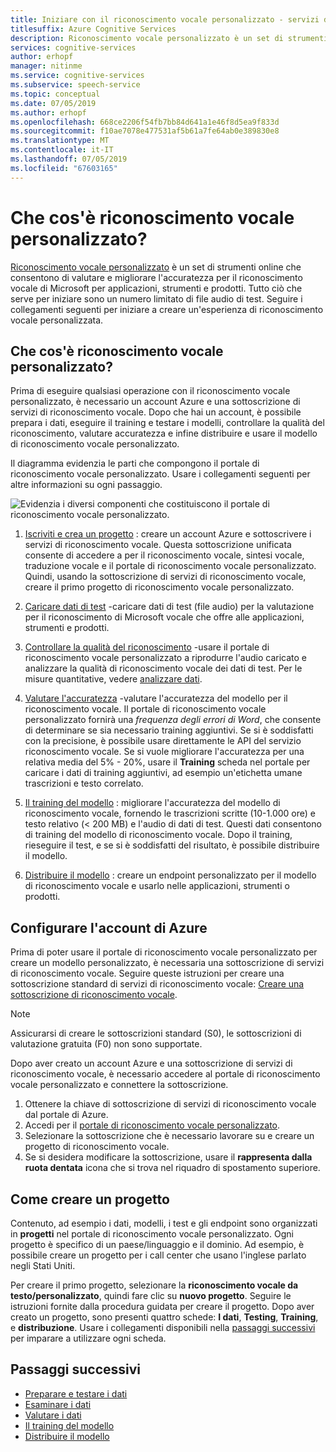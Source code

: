 ```yaml
---
title: Iniziare con il riconoscimento vocale personalizzato - servizi di riconoscimento vocale
titlesuffix: Azure Cognitive Services
description: Riconoscimento vocale personalizzato è un set di strumenti online che consentono di valutare e migliorare l'accuratezza per il riconoscimento vocale di Microsoft per applicazioni, strumenti e prodotti. Tutto ciò che serve per iniziare sono un numero limitato di file audio di test. Seguire i collegamenti seguenti per iniziare a creare un'esperienza di riconoscimento vocale personalizzata.
services: cognitive-services
author: erhopf
manager: nitinme
ms.service: cognitive-services
ms.subservice: speech-service
ms.topic: conceptual
ms.date: 07/05/2019
ms.author: erhopf
ms.openlocfilehash: 668ce2206f54fb7bb84d641a1e46f8d5ea9f833d
ms.sourcegitcommit: f10ae7078e477531af5b61a7fe64ab0e389830e8
ms.translationtype: MT
ms.contentlocale: it-IT
ms.lasthandoff: 07/05/2019
ms.locfileid: "67603165"
---
```

# <a name="what-is-custom-speech"></a>Che cos'è riconoscimento vocale personalizzato?

[Riconoscimento vocale personalizzato](https://aka.ms/custom-speech) è un set di strumenti online che consentono di valutare e migliorare l'accuratezza per il riconoscimento vocale di Microsoft per applicazioni, strumenti e prodotti. Tutto ciò che serve per iniziare sono un numero limitato di file audio di test. Seguire i collegamenti seguenti per iniziare a creare un'esperienza di riconoscimento vocale personalizzata.

## <a name="whats-in-custom-speech"></a>Che cos'è riconoscimento vocale personalizzato?

Prima di eseguire qualsiasi operazione con il riconoscimento vocale personalizzato, è necessario un account Azure e una sottoscrizione di servizi di riconoscimento vocale. Dopo che hai un account, è possibile prepara i dati, eseguire il training e testare i modelli, controllare la qualità del riconoscimento, valutare accuratezza e infine distribuire e usare il modello di riconoscimento vocale personalizzato.

Il diagramma evidenzia le parti che compongono il portale di riconoscimento vocale personalizzato. Usare i collegamenti seguenti per altre informazioni su ogni passaggio.

![Evidenzia i diversi componenti che costituiscono il portale di riconoscimento vocale personalizzato.](./media/custom-speech/custom-speech-overview.png)

1. [Iscriviti e crea un progetto](#set-up-your-azure-account) : creare un account Azure e sottoscrivere i servizi di riconoscimento vocale. Questa sottoscrizione unificata consente di accedere a per il riconoscimento vocale, sintesi vocale, traduzione vocale e il portale di riconoscimento vocale personalizzato. Quindi, usando la sottoscrizione di servizi di riconoscimento vocale, creare il primo progetto di riconoscimento vocale personalizzato.

2. [Caricare dati di test](how-to-custom-speech-test-data.md) -caricare dati di test (file audio) per la valutazione per il riconoscimento di Microsoft vocale che offre alle applicazioni, strumenti e prodotti.

3. [Controllare la qualità del riconoscimento](how-to-custom-speech-inspect-data.md) -usare il portale di riconoscimento vocale personalizzato a riprodurre l'audio caricato e analizzare la qualità di riconoscimento vocale dei dati di test. Per le misure quantitative, vedere [analizzare dati](how-to-custom-speech-inspect-data.md).

4. [Valutare l'accuratezza](how-to-custom-speech-evaluate-data.md) -valutare l'accuratezza del modello per il riconoscimento vocale. Il portale di riconoscimento vocale personalizzato fornirà una *frequenza degli errori di Word*, che consente di determinare se sia necessario training aggiuntivi. Se si è soddisfatti con la precisione, è possibile usare direttamente le API del servizio riconoscimento vocale. Se si vuole migliorare l'accuratezza per una relativa media del 5% - 20%, usare il **Training** scheda nel portale per caricare i dati di training aggiuntivi, ad esempio un'etichetta umane trascrizioni e testo correlato.

5. [Il training del modello](how-to-custom-speech-train-model.md) : migliorare l'accuratezza del modello di riconoscimento vocale, fornendo le trascrizioni scritte (10-1.000 ore) e testo relativo (< 200 MB) e l'audio di dati di test. Questi dati consentono di training del modello di riconoscimento vocale. Dopo il training, rieseguire il test, e se si è soddisfatti del risultato, è possibile distribuire il modello.

6. [Distribuire il modello](how-to-custom-speech-deploy-model.md) : creare un endpoint personalizzato per il modello di riconoscimento vocale e usarlo nelle applicazioni, strumenti o prodotti.

## <a name="set-up-your-azure-account"></a>Configurare l'account di Azure

Prima di poter usare il portale di riconoscimento vocale personalizzato per creare un modello personalizzato, è necessaria una sottoscrizione di servizi di riconoscimento vocale. Seguire queste istruzioni per creare una sottoscrizione standard di servizi di riconoscimento vocale: [Creare una sottoscrizione di riconoscimento vocale](https://docs.microsoft.com/azure/cognitive-services/speech-service/get-started#new-azure-account).

> [!NOTE]
> Assicurarsi di creare le sottoscrizioni standard (S0), le sottoscrizioni di valutazione gratuita (F0) non sono supportate.

Dopo aver creato un account Azure e una sottoscrizione di servizi di riconoscimento vocale, è necessario accedere al portale di riconoscimento vocale personalizzato e connettere la sottoscrizione.

1. Ottenere la chiave di sottoscrizione di servizi di riconoscimento vocale dal portale di Azure.
2. Accedi per il [portale di riconoscimento vocale personalizzato](https://aka.ms/custom-speech).
3. Selezionare la sottoscrizione che è necessario lavorare su e creare un progetto di riconoscimento vocale.
4. Se si desidera modificare la sottoscrizione, usare il **rappresenta dalla ruota dentata** icona che si trova nel riquadro di spostamento superiore.

## <a name="how-to-create-a-project"></a>Come creare un progetto

Contenuto, ad esempio i dati, modelli, i test e gli endpoint sono organizzati in **progetti** nel portale di riconoscimento vocale personalizzato. Ogni progetto è specifico di un paese/linguaggio e il dominio. Ad esempio, è possibile creare un progetto per i call center che usano l'inglese parlato negli Stati Uniti.

Per creare il primo progetto, selezionare la **riconoscimento vocale da testo/personalizzato**, quindi fare clic su **nuovo progetto**. Seguire le istruzioni fornite dalla procedura guidata per creare il progetto. Dopo aver creato un progetto, sono presenti quattro schede: **I dati**, **Testing**, **Training**, e **distribuzione**. Usare i collegamenti disponibili nella [passaggi successivi](#next-steps) per imparare a utilizzare ogni scheda.

## <a name="next-steps"></a>Passaggi successivi

* [Preparare e testare i dati](how-to-custom-speech-test-data.md)
* [Esaminare i dati](how-to-custom-speech-inspect-data.md)
* [Valutare i dati](how-to-custom-speech-evaluate-data.md)
* [Il training del modello](how-to-custom-speech-train-model.md)
* [Distribuire il modello](how-to-custom-speech-deploy-model.md)
